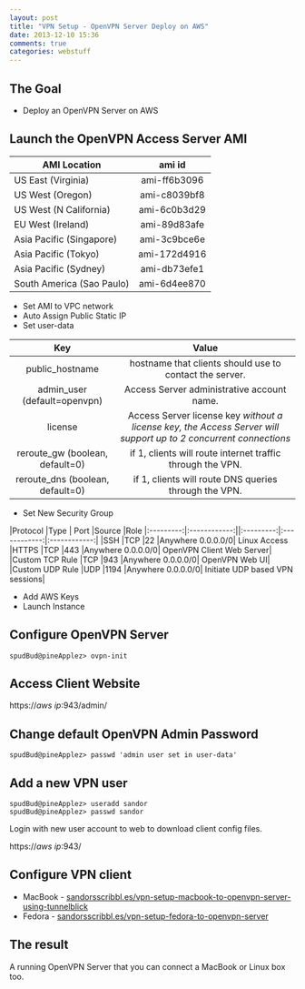 ```yaml
---
layout: post
title: "VPN Setup - OpenVPN Server Deploy on AWS"
date: 2013-12-10 15:36
comments: true
categories: webstuff
---
```


## The Goal
- Deploy an OpenVPN Server on AWS

<!-- more -->

## Launch the OpenVPN Access Server AMI

| AMI Location       | ami id         |
|-------------|:-------------:| 
|US East (Virginia)| ami-ff6b3096|
|US West (Oregon)| ami-c8039bf8|
|US West (N California)| ami-6c0b3d29|
|EU West (Ireland)| ami-89d83afe|
|Asia Pacific (Singapore)| ami-3c9bce6e|
|Asia Pacific (Tokyo)| ami-172d4916|
|Asia Pacific (Sydney)| ami-db73efe1|
|South America (Sao Paulo)| ami-6d4ee870 |

- Set AMI to VPC network
- Auto Assign Public Static IP
- Set user-data

|Key        |Value         |
|:---------:|:------------:|
|public_hostname|hostname that clients should use to contact the server.|
|admin_user (default=openvpn)|Access Server administrative account name.|
|license |Access Server license key _without a license key, the Access Server will support up to 2 concurrent connections_|
|reroute_gw (boolean, default=0) |if 1, clients will route internet traffic through the VPN.
|reroute_dns (boolean, default=0) | if 1, clients will route DNS queries through the VPN.

- Set New Security Group

|Protocol    |Type    | Port    |Source     |Role
|:---------:|:------------:||:---------:|:------------:|:------------:|
|SSH    |TCP    |22    |Anywhere 0.0.0.0/0| Linux Access
|HTTPS    |TCP    |443    |Anywhere 0.0.0.0/0| OpenVPN Client Web Server|
|Custom TCP Rule     |TCP     |943    |Anywhere 0.0.0.0/0| OpenVPN Web UI|
|Custom UDP Rule     |UDP    |1194    |Anywhere 0.0.0.0/0| Initiate UDP based VPN sessions|

- Add AWS Keys
- Launch Instance

## Configure OpenVPN Server

```
spudBud@pineApplez> ovpn-init
```

## Access Client Website

https://_aws ip_:943/admin/

## Change default OpenVPN Admin Password

```
spudBud@pineApplez> passwd 'admin user set in user-data'
```
## Add a new VPN user

```
spudBud@pineApplez> useradd sandor
spudBud@pineApplez> passwd sandor
```

Login with new user account to web to download client config files.

https://_aws ip_:943/

## Configure VPN client

- MacBook - [sandorsscribbl.es/vpn-setup-macbook-to-openvpn-server-using-tunnelblick](http://sandorsscribbl.es/vpn-setup-macbook-to-openvpn-server-using-tunnelblick/)
- Fedora  - [sandorsscribbl.es/vpn-setup-fedora-to-openvpn-server](http://sandorsscribbl.es/vpn-setup-fedora-to-openvpn-server/)



## The result

A running OpenVPN Server that you can connect a MacBook or Linux box too.